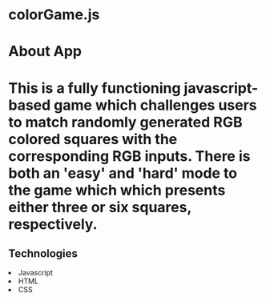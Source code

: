 # colorGame.js
<h1> About App <h1>
This is a fully functioning javascript-based game which challenges users to match randomly generated RGB colored squares with the corresponding RGB inputs. There is both an 'easy' and 'hard' mode to the game which which presents either three or six squares, respectively.

<h2> Technologies </h2>
<li> Javascript</li>
<li> HTML</li>
<li> CSS</li>
